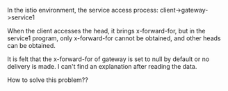 In the istio environment, the service access process:
client->gateway->service1

When the client accesses the head, it brings x-forward-for, but in the service1 program, only x-forward-for cannot be obtained, and other heads can be obtained.

It is felt that the x-forward-for of gateway is set to null by default or no delivery is made. I can't find an explanation after reading the data.

How to solve this problem??
